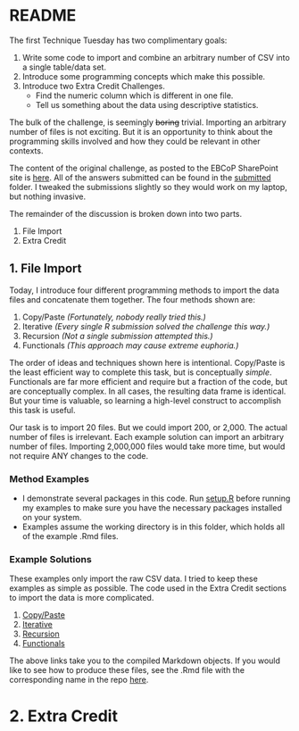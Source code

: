 # README

The first Technique Tuesday has two complimentary goals:

1. Write some code to import and combine an arbitrary number of CSV
   into a single table/data set.
2. Introduce some programming concepts which make this possible.
3. Introduce two Extra Credit Challenges.
    - Find the numeric column which is different in one file.
    - Tell us something about the data using descriptive statistics.

The bulk of the challenge, is seemingly ~~boring~~ trivial. Importing
an arbitrary number of files is not exciting. But it is an opportunity
to think about the programming skills involved and how they could be
relevant in other contexts.

The content of the original challenge, as posted to the EBCoP
SharePoint site is [here](./challenge.md). All of the answers
submitted can be found in the [submitted](./submitted/) folder. I
tweaked the submissions slightly so they would work on my laptop, but
nothing invasive.

The remainder of the discussion is broken down into two parts.

1. File Import
2. Extra Credit

## 1. File Import

Today, I introduce four different programming methods to import the
data files and concatenate them together. The four methods shown are:

1. Copy/Paste *(Fortunately, nobody really tried this.)*
2. Iterative *(Every single R submission solved the challenge this way.)*
3. Recursion *(Not a single submission attempted this.)*
4. Functionals *(This approach may cause extreme euphoria.)*

The order of ideas and techniques shown here is
intentional. Copy/Paste is the least efficient way to complete this
task, but is conceptually *simple*. Functionals are far more efficient
and require but a fraction of the code, but are conceptually
complex. In all cases, the resulting data frame is identical. But your
time is valuable, so learning a high-level construct to accomplish
this task is useful.

Our task is to import 20 files. But we could import 200, or 2,000. The
actual number of files is irrelevant. Each example solution can import
an arbitrary number of files.  Importing 2,000,000 files would take
more time, but would not require ANY changes to the code.

### Method Examples

- I demonstrate several packages in this
  code. Run [setup.R](./setup.R) before running my examples to make
  sure you have the necessary packages installed on your system.
- Examples assume the working directory is in this folder, which holds
all of the example .Rmd files.

### Example Solutions

These examples only import the raw CSV data. I tried to keep these
examples as simple as possible. The code used in the Extra Credit
sections to import the data is more complicated.

1. [Copy/Paste](./copy-paste.md)
2. [Iterative](./iterative.md)
3. [Recursion](./recursion.md)
4. [Functionals](./functionals.md)

The above links take you to the compiled Markdown objects. If you
would like to see how to produce these files, see the .Rmd file with
the corresponding name in the repo [here](./).

# 2. Extra Credit


